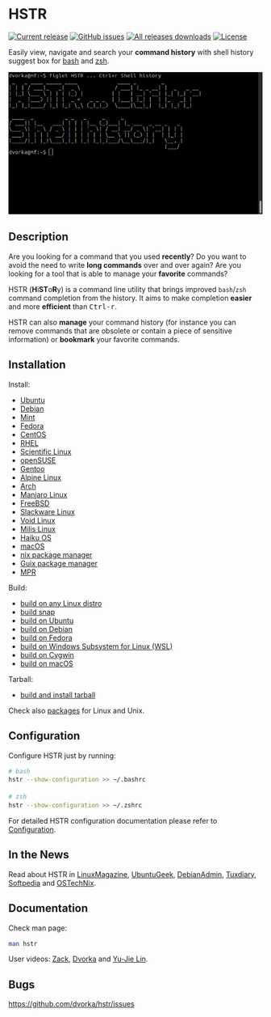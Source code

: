# HSTR
[![Current release](https://img.shields.io/github/release/dvorka/hstr.svg)](https://github.com/dvorka/hstr/releases)
[![GitHub issues](https://img.shields.io/github/issues/dvorka/hstr.svg?maxAge=360)](https://github.com/dvorka/hstr/issues)
[![All releases downloads](https://img.shields.io/github/downloads/dvorka/hstr/total.svg)](https://github.com/dvorka/hstr/releases)
[![License](https://img.shields.io/github/license/dvorka/hstr?color=%23fe0000)](https://github.com/dvorka/hstr/blob/master/LICENSE)

Easily view, navigate and search your **command history** with shell history suggest box for 
[bash](https://www.gnu.org/software/bash/) and [zsh](CONFIGURATION.md#zsh-history-settings).

[![Shell History Suggest Box](doc/hstr-v2.gif "Shell History Suggest Box @ YouTube")](http://www.youtube.com/watch?v=sPF29NyXe2U)

## Description
Are you looking for a command that you used **recently**? Do you
want to  avoid the need to write **long commands** over and over
again? Are you looking for a tool that is able to manage your
**favorite** commands?

HSTR (**H**i**ST**o**R**y) is a command line utility that brings improved `bash`/`zsh` command completion
from the history. It aims to make completion **easier** and more **efficient**
than <kbd>Ctrl-r</kbd>.

HSTR can also **manage** your command history (for instance you can remove
commands that are obsolete or contain a piece of sensitive information)
or **bookmark** your favorite commands.

<!-- Check [video](http://www.youtube.com/watch?v=sPF29NyXe2U) tutorial. -->


## Installation
Install:

* [Ubuntu](INSTALLATION.md#ubuntu)
* [Debian](INSTALLATION.md#debianmint)
* [Mint](INSTALLATION.md#debianmint)
* [Fedora](INSTALLATION.md#fedorarhelcentosscientific)
* [CentOS](INSTALLATION.md#fedorarhelcentosscientific)
* [RHEL](INSTALLATION.md#fedorarhelcentosscientific)
* [Scientific Linux](INSTALLATION.md#fedorarhelcentosscientific)
* [openSUSE](INSTALLATION.md#opensuse)
* [Gentoo](INSTALLATION.md#gentoo)
* [Alpine Linux](INSTALLATION.md#alpine-linux)
* [Arch](INSTALLATION.md#archmanjaro-linux)
* [Manjaro Linux](INSTALLATION.md#archmanjaro-linux)
* [FreeBSD](INSTALLATION.md#freebsd)
* [Slackware Linux](INSTALLATION.md#slackware)
* [Void Linux](INSTALLATION.md#void-linux)
* [Milis Linux](INSTALLATION.md#milis-linux)
* [Haiku OS](INSTALLATION.md#haiku-os)
* [macOS](INSTALLATION.md#macos)
* [nix package manager](INSTALLATION.md#nix-package-manager)
* [Guix package manager](INSTALLATION.md#guix-package-manager)
* [MPR](INSTALLATION.md#MPR)

Build:

* [build on any Linux distro](INSTALLATION.md#build-on-any-linux-distro)
* [build snap](INSTALLATION.md#snap)
* [build on Ubuntu](INSTALLATION.md#build-on-ubuntu)
* [build on Debian](INSTALLATION.md#build-on-debian)
* [build on Fedora](INSTALLATION.md#build-on-fedora)
* [build on Windows Subsystem for Linux (WSL)](INSTALLATION.md#build-on-wsl)
* [build on Cygwin](INSTALLATION.md#build-on-cygwin)
* [build on macOS](INSTALLATION.md#build-on-macos)

Tarball:

* [build and install tarball](INSTALLATION.md#build-and-install-tarball)

Check also [packages](https://pkgs.org/search/?q=hstr) for Linux and Unix.


## Configuration
Configure HSTR just by running:

```bash
# bash
hstr --show-configuration >> ~/.bashrc

# zsh
hstr --show-configuration >> ~/.zshrc
```
For detailed HSTR configuration documentation please refer to [Configuration](CONFIGURATION.md).


## In the News
Read about HSTR in [LinuxMagazine](http://www.linux-magazine.com/Issues/2014/164/Bash-History-on-Steroids), [UbuntuGeek](http://www.ubuntugeek.com/tag/hstr-bash-history), [DebianAdmin](http://www.debianadmin.com/hstr-easily-view-navigate-search-and-use-your-command-history-with-shell-history.html), [Tuxdiary](http://tuxdiary.com/2015/02/17/hstr/), [Softpedia](http://linux.softpedia.com/get/Terminals/BASH-Command-History-Completion-103155.shtml) and [OSTechNix](https://www.ostechnix.com/hstr-easily-view-navigate-search-manage-commandline-history/).


## Documentation
Check man page:

```bash
man hstr
```

User videos: [Zack](https://www.youtube.com/watch?v=Qd75pIeQkH8), [Dvorka](https://www.youtube.com/watch?v=sPF29NyXe2U) and [Yu-Jie Lin](https://www.youtube.com/watch?v=Qx5n_5B5xUw).


## Bugs
https://github.com/dvorka/hstr/issues
